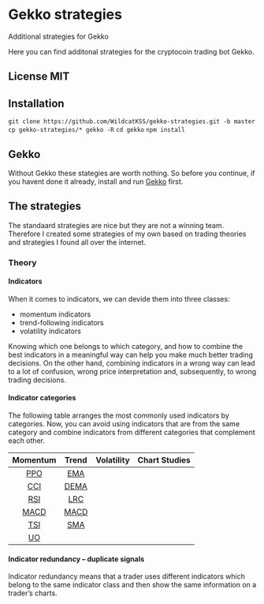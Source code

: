 # Gekko strategies
Additional strategies for Gekko

Here you can find additonal strategies for the cryptocoin trading bot Gekko.

## License MIT

## Installation
`git clone https://github.com/WildcatKSS/gekko-strategies.git -b master`
`cp gekko-strategies/* gekko -R`
`cd gekko`
`npm install`

## Gekko

Without Gekko these stategies are worth nothing. So before you continue, if you havent done it already, install and run [Gekko](https://gekko.wizb.it/) first.

## The strategies

The standaard strategies are nice but they are not a winning team. Therefore I created some strategies of my own based on trading theories and strategies I found all over the internet.

### Theory

#### Indicators

When it comes to indicators, we can devide them into three classes:

- momentum indicators
- trend-following indicators
- volatility indicators

Knowing which one belongs to which category, and how to combine the best indicators in a meaningful way can help you make much better trading decisions. On the other hand, combining indicators in a wrong way can lead to a lot of confusion, wrong price interpretation and, subsequently, to wrong trading decisions.

#### Indicator categories

The following table arranges the most commonly used indicators by categories. Now, you can avoid using indicators that are from the same category and combine indicators from different categories that complement each other.

| Momentum | Trend | Volatility | Chart Studies |
| :---: | :---: | :---: | :---: |
| [PPO](https://www.tradingview.com/wiki/Price_Oscillator_(PPO)) | [EMA](https://www.investopedia.com/terms/e/ema.asp) | | |
| [CCI](https://www.tradingview.com/wiki/Commodity_Channel_Index_(CCI)) | [DEMA](https://www.investopedia.com/articles/trading/10/double-exponential-moving-average.asp) | | |
| [RSI](https://www.tradingview.com/wiki/Relative_Strength_Index_(RSI)) | [LRC](http://stealthtraders.com/indicators/lrc/) | | |
| [MACD](https://www.investopedia.com/terms/m/macd.asp) | [MACD](https://www.tradingview.com/wiki/MACD_(Moving_Average_Convergence/Divergence)) | | |
| [TSI](https://www.investopedia.com/terms/t/tsi.asp) | [SMA](https://www.investopedia.com/terms/s/sma.asp) | | |
| [UO](https://www.tradingview.com/wiki/Ultimate_Oscillator_(UO)) | | | |

#### Indicator redundancy – duplicate signals

Indicator redundancy means that a trader uses different indicators which belong to the same indicator class and then show the same information on a trader’s charts.
